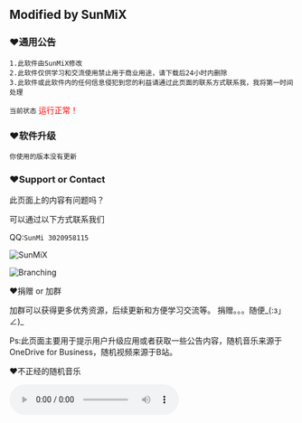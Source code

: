 ## Modified by SunMiX



### ♥通用公告
```
1.此软件由SunMiX修改
2.此软件仅供学习和交流使用禁止用于商业用途，请下载后24小时内删除
3.此软件或此软件内的任何信息侵犯到您的利益请通过此页面的联系方式联系我，我将第一时间处理
```

`当前状态` <font color="#FF0000">运行正常！</font>

### ♥软件升级
```
你使用的版本没有更新
```



### ♥Support or Contact

此页面上的内容有问题吗？

可以通过以下方式联系我们

QQ:`SunMi 3020958115`


![SunMiX](https://onedrive.gimhoy.com/sharepoint/aHR0cHM6Ly9qaWE2NjYtbXkuc2hhcmVwb2ludC5jb20vOmk6L2cvcGVyc29uYWwvc3VubWl4X3hreF9tZS9FWUtaLU5IU0NrcEV0NVNmY1Zucm5fb0J4VmN3WGhOUEc2dUh3X3NaX0dGYmhRP2U9TkRzTDR2.jpg)

![Branching](https://guides.github.com/activities/hello-world/branching.png)


♥捐赠 or 加群

加群可以获得更多优秀资源，后续更新和方便学习交流等。
捐赠。。。随便_(:з」∠)_

Ps:此页面主要用于提示用户升级应用或者获取一些公告内容，随机音乐来源于OneDrive for Business，随机视频来源于B站。

♥不正经的随机音乐

<audio id="audio" controls="" preload="none">

      <source id="mp3" src="https://onedrive.gimhoy.com/sharepoint/aHR0cHM6Ly9qaWE2NjYtbXkuc2hhcmVwb2ludC5jb20vOnU6L2cvcGVyc29uYWwvc3VubWl4X3hreF9tZS9FVndBYnl1UVVkTk5vaTgzQm9MbXBGQUJzMVRYcld5QUU2Y0xWYUNRM0JjTnRRP2U9VjJWdkwz.mp3">

      </audio>

<audio id="audio" controls="" preload="none">

      <source id="mp3" src="https://onedrive.gimhoy.com/sharepoint/aHR0cHM6Ly9qaWE2NjYtbXkuc2hhcmVwb2ludC5jb20vOnU6L2cvcGVyc29uYWwvc3VubWl4X3hreF9tZS9FWHFOdURmT0hrWkpzM2Uyc0NZeTM4b0J5MmtKR1JqX1BRbTFBX3dkSEhBaC1BP2U9ODQ5and1.mp3">

      </audio>

<audio id="audio" controls="" preload="none">

      <source id="mp3" src="https://onedrive.gimhoy.com/sharepoint/aHR0cHM6Ly9qaWE2NjYtbXkuc2hhcmVwb2ludC5jb20vOnU6L2cvcGVyc29uYWwvc3VubWl4X3hreF9tZS9FV0FVeEhlc0tRTkdrV2p0cEl5a1VaSUJQX0pVaERfcFlPaHVNWGZGZ0ZvQ05BP2U9OU1mQ2ZW.mp3">

      </audio>
      
♥不正经的随机视频

<iframe src="//player.bilibili.com/player.html?aid=882747701&bvid=BV1oK4y1r7Ds&cid=174254752&page=1" scrolling="no" border="0" frameborder="no" framespacing="0" allowfullscreen="true"> </iframe>

<iframe src="//player.bilibili.com/player.html?aid=752519324&bvid=BV1mk4y1d7BV&cid=170571779&page=1" scrolling="no" border="0" frameborder="no" framespacing="0" allowfullscreen="true"> </iframe>

<iframe src="//player.bilibili.com/player.html?aid=37286416&bvid=BV18t411D7bT&cid=65529195&page=1" scrolling="no" border="0" frameborder="no" framespacing="0" allowfullscreen="true"> </iframe>

<iframe src="//player.bilibili.com/player.html?aid=2274779&bvid=BV1vs411D741&cid=65090448&page=1" scrolling="no" border="0" frameborder="no" framespacing="0" allowfullscreen="true"> </iframe>

<iframe src="//player.bilibili.com/player.html?aid=370432416&bvid=BV1qZ4y1W77x&cid=184841601&page=1" scrolling="no" border="0" frameborder="no" framespacing="0" allowfullscreen="true"> </iframe>

<iframe src="//player.bilibili.com/player.html?aid=82830476&bvid=BV1JJ411V7kk&cid=141710281&page=1" scrolling="no" border="0" frameborder="no" framespacing="0" allowfullscreen="true"> </iframe>

<iframe src="//player.bilibili.com/player.html?aid=75504160&bvid=BV18J411S7NH&cid=129160573&page=1" scrolling="no" border="0" frameborder="no" framespacing="0" allowfullscreen="true"> </iframe>

<iframe src="//player.bilibili.com/player.html?aid=582825207&bvid=BV1m64y1T7j1&cid=181441159&page=1" scrolling="no" border="0" frameborder="no" framespacing="0" allowfullscreen="true"> </iframe>
